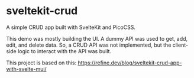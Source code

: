 # sveltekit-crud

A simple CRUD app built with SvelteKit and PicoCSS. 

This demo was mostly building the UI. A dummy API was used to get, add, edit, and delete data. So, a CRUD API was not implemented, but the client-side logic to interact with the API was built. 

This project is based on this: https://refine.dev/blog/sveltekit-crud-app-with-svelte-mui/
